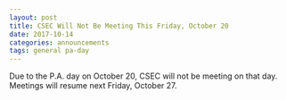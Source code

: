 ```yaml
---
layout: post
title: CSEC Will Not Be Meeting This Friday, October 20
date: 2017-10-14
categories: announcements
tags: general pa-day
---
```


Due to the P.A. day on October 20, CSEC will not be meeting on that day. 
Meetings will resume next Friday, October 27.
